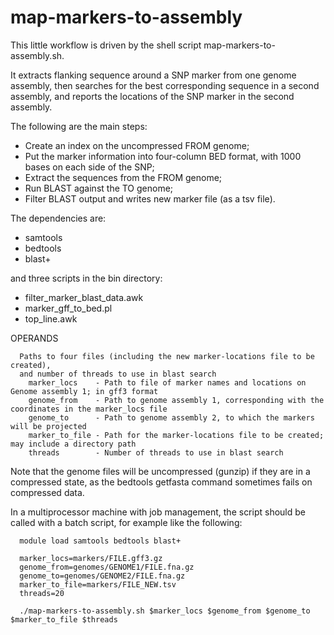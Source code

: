 # map-markers-to-assembly

This little workflow is driven by the shell script map-markers-to-assembly.sh.

It extracts flanking sequence around a SNP marker from one genome assembly, then searches for the 
best corresponding sequence in a second assembly, and reports the locations of the SNP 
marker in the second assembly.

The following are the main steps:

  * Create an index on the uncompressed FROM genome;
  * Put the marker information into four-column BED format, with 1000 bases on each side of the SNP;
  * Extract the sequences from the FROM genome;
  * Run BLAST against the TO genome;
  * Filter BLAST output and writes new marker file (as a tsv file).

The dependencies are:
  * samtools 
  * bedtools 
  * blast+

and three scripts in the bin directory:
  * filter_marker_blast_data.awk
  * marker_gff_to_bed.pl
  * top_line.awk


OPERANDS
```
  Paths to four files (including the new marker-locations file to be created),
  and number of threads to use in blast search
    marker_locs    - Path to file of marker names and locations on Genome assembly 1; in gff3 format
    genome_from    - Path to genome assembly 1, corresponding with the coordinates in the marker_locs file
    genome_to      - Path to genome assembly 2, to which the markers will be projected
    marker_to_file - Path for the marker-locations file to be created; may include a directory path
    threads        - Number of threads to use in blast search
```

Note that the genome files will be uncompressed (gunzip) if they are in a compressed state,
as the bedtools getfasta command sometimes fails on compressed data.

In a multiprocessor machine with job management, the script should be called with 
a batch script, for example like the following:
```
  module load samtools bedtools blast+

  marker_locs=markers/FILE.gff3.gz
  genome_from=genomes/GENOME1/FILE.fna.gz
  genome_to=genomes/GENOME2/FILE.fna.gz
  marker_to_file=markers/FILE_NEW.tsv
  threads=20

  ./map-markers-to-assembly.sh $marker_locs $genome_from $genome_to $marker_to_file $threads
```

